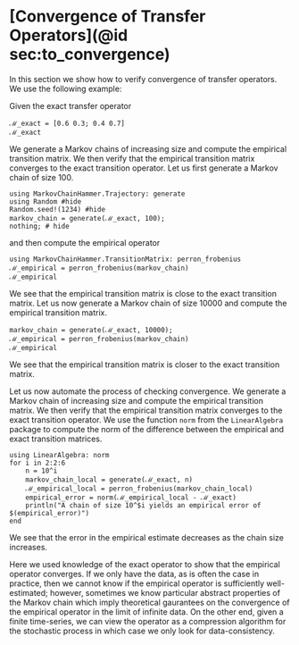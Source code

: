 # [Convergence of Transfer Operators](@id sec:to_convergence)

In this section we show how to verify convergence of transfer operators. We use the following example: 

Given the exact transfer operator

```@example transfer_operator_convergence 
ℳ_exact = [0.6 0.3; 0.4 0.7]
ℳ_exact
```

We generate a Markov chains of increasing size and compute the empirical transition matrix. We then verify that the empirical transition matrix converges to the exact transition operator. Let us first generate a Markov chain of size 100.

```@example transfer_operator_convergence
using MarkovChainHammer.Trajectory: generate
using Random #hide
Random.seed!(1234) #hide
markov_chain = generate(ℳ_exact, 100); 
nothing; # hide
```

and then compute the empirical operator
```@example transfer_operator_convergence
using MarkovChainHammer.TransitionMatrix: perron_frobenius
ℳ_empirical = perron_frobenius(markov_chain)
ℳ_empirical
```

We see that the empirical transition matrix is close to the exact transition matrix. Let us now generate a Markov chain of size 10000 and compute the empirical transition matrix.

```@example transfer_operator_convergence
markov_chain = generate(ℳ_exact, 10000);
ℳ_empirical = perron_frobenius(markov_chain)
ℳ_empirical
```

We see that the empirical transition matrix is closer to the exact transition matrix. 

Let us now automate the process of checking convergence. We generate a Markov chain of increasing size and compute the empirical transition matrix. We then verify that the empirical transition matrix converges to the exact transition operator. We use the function `norm` from the `LinearAlgebra` package to compute the norm of the difference between the empirical and exact transition matrices.

```@example transfer_operator_convergence
using LinearAlgebra: norm
for i in 2:2:6
    n = 10^i
    markov_chain_local = generate(ℳ_exact, n)
    ℳ_empirical_local = perron_frobenius(markov_chain_local)
    empirical_error = norm(ℳ_empirical_local - ℳ_exact)
    println("A chain of size 10^$i yields an empirical error of $(empirical_error)")
end
```

We see that the error in the empirical estimate decreases as the chain size increases.

Here we used knowledge of the exact operator to show that the empirical operator converges. If we only have the data, as is often the case in practice, then we cannot know if the empirical operator is sufficiently well-estimated; however, sometimes we know particular abstract properties of the Markov chain which imply theoretical gaurantees on the convergence of the empirical operator in the limit of infinite data. On the other end, given a finite time-series, we can view the operator as a compression algorithm for the stochastic process in which case we only look for data-consistency.  